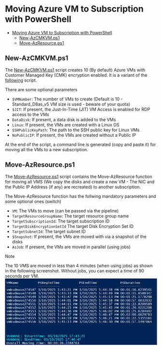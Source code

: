 # Moving Azure VM to Subscription with PowerShell

- [Moving Azure VM to Subscription with PowerShell](#moving-azure-vm-to-subscription-with-powershell)
  - [New-AzCMKVM.ps1](#new-azcmkvmps1)
  - [Move-AzResource.ps1](#move-azresourceps1)

## New-AzCMKVM.ps1

The [New-AzCMKVM.ps1](New-AzCMKVM.ps1) script creates 10 (By default) Azure VMs with Customer Managed Key (CMK) encryption enabled. It is a variant of the [following](../../Azure%20Key%20Vault/Azure%20Key%20Vault%20for%20Disk%20Encryption%20with%20Generated%20Customer%20Managed%20Key.ps1) script.

There are some optional parameters

- `$VMNumber`: The number of VMs to create (Default is 10 - Standard_D8as_v5 VM size is used - beware of your quota)
- `$JIT`: If present, the Just-In-Time (JIT) VM Access is enabled for RDP access to the VMs
- `DataDisk`: If present, a data disk is added to the VMs
- `Linux`: If present, the VMs are created with a Linux OS
- `SSHPublicKeyPath`: The path to the SSH public key for Linux VMs
- `NoPublicIP`: If present, the VMs are created without a Public IP

At the end of the script, a command line is generated (copy and paste it) for moving all the VMs to a new subscription.

## Move-AzResource.ps1

The [Move-AzResource.ps1](Move-AzResource.ps1) script contains the Move-AzResource function for moving all VMS (We copy the disks and create a new VM - The NIC and the Public IP Address (if any) are recreated) to another subscription.

The Move-AzResource function has the follwing mandatory parameters and some optional ones (switch)

- `VM`: The VMs to move (can be passed via the pipeline)
- `TargetResourceGroupName`: The target resource group name
- `TargetSubscriptionId`: The target subscription ID
- `TargetDiskEncryptionSetId` The target Disk Encryption Set ID
- `TargetSubnetId`: The target subnet ID
- `$Snapshot`: If present, the VMs are moved with via a snapshot of the disks
- `AsJob`: If present, the VMs are moved in parallel (using jobs)

> [!NOTE]
> The 10 VMS are moved in less than 4 minutes (when using jobs) as shown in the following screenshot. Without jobs, you can expect a time of 90 seconds per VM.
![Moving Azure VMs](docs/Move-AzResource.jpg)
